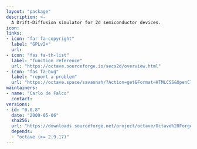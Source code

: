 ```yaml
---
layout: "package"
description: >-
  A Drift-Diffusion simulator for 2d semiconductor devices.
icon:
links:
- icon: "far fa-copyright"
  label: "GPLv2+"
  url:
- icon: "fas fa-th-list"
  label: "function reference"
  url: "https://octave.sourceforge.io/secs2d/overview.html"
- icon: "fas fa-bug"
  label: "report a problem"
  url: "https://octave.space/savannah/?Action=get&Format=HTMLCSS&OpenClosed=open&Title=[octave%20forge]%20(secs2d)"
maintainers:
- name: "Carlo de Falco"
  contact:
versions:
- id: "0.0.8"
  date: "2009-05-06"
  sha256:
  url: "https://downloads.sourceforge.net/project/octave/Octave%20Forge%20Packages/Individual%20Package%20Releases/secs2d-0.0.8.tar.gz"
  depends:
  - "octave (>= 2.9.17)"
---
```

